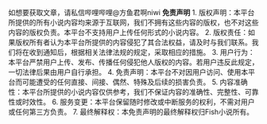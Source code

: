 如想要获取文章，请私信哔哩哔哩@方鱼君啊niwi
**免责声明**
1. 版权声明：本平台所提供的所有小说内容均来源于互联网，我们不拥有这些内容的版权，也不对这些内容的版权负责。本平台不支持用户上传任何形式的小说内容。
2. 版权责任：如果版权所有者认为本平台所提供的内容侵犯了其合法权益，请及时与我们联系。我们将在收到通知后，根据相关法律法规的规定，采取相应的措施。
3. 用户行为：本平台严禁用户上传、发布、传播任何侵犯他人版权的内容。若用户违反此规定，一切法律后果由用户自行承担。
4. 免责声明：本平台不对因用户访问、使用本平台而可能遭受的任何直接、间接、偶然、特殊及后续的损害负责。
5. 内容准确性：本平台所提供的小说内容仅供参考，我们不保证内容的准确性、完整性、可靠性或时效性。
6. 服务变更：本平台保留随时修改或中断服务的权利，不需对用户或任何第三方负责。
7. 最终解释权：本免责声明的最终解释权归Fish小说所有。